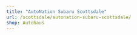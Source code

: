 ```yaml
---
title: "AutoNation Subaru Scottsdale"
url: /scottsdale/autonation-subaru-scottsdale/
shop: Autohaus
---
```

